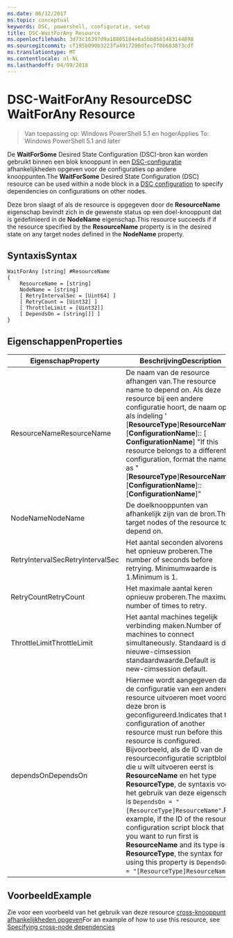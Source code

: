 ```yaml
---
ms.date: 06/12/2017
ms.topic: conceptual
keywords: DSC, powershell, configuratie, setup
title: DSC-WaitForAny Resource
ms.openlocfilehash: 3d73c16397d9a18805184e6a5bb8561483144898
ms.sourcegitcommit: cf195b090b3223fa4917206dfec7f0b603873cdf
ms.translationtype: MT
ms.contentlocale: nl-NL
ms.lasthandoff: 04/09/2018
---
```

# <a name="dsc-waitforany-resource"></a><span data-ttu-id="2c3d2-103">DSC-WaitForAny Resource</span><span class="sxs-lookup"><span data-stu-id="2c3d2-103">DSC WaitForAny Resource</span></span>

> <span data-ttu-id="2c3d2-104">Van toepassing op: Windows PowerShell 5.1 en hoger</span><span class="sxs-lookup"><span data-stu-id="2c3d2-104">Applies To: Windows PowerShell 5.1 and later</span></span>

<span data-ttu-id="2c3d2-105">De **WaitForSome** Desired State Configuration (DSC)-bron kan worden gebruikt binnen een blok knooppunt in een [DSC-configuratie](configurations.md) afhankelijkheden opgeven voor de configuraties op andere knooppunten.</span><span class="sxs-lookup"><span data-stu-id="2c3d2-105">The **WaitForSome** Desired State Configuration (DSC) resource can be used within a node block in a [DSC configuration](configurations.md) to specify dependencies on configurations on other nodes.</span></span>

<span data-ttu-id="2c3d2-106">Deze bron slaagt of als de resource is opgegeven door de **ResourceName** eigenschap bevindt zich in de gewenste status op een doel-knooppunt dat is gedefinieerd in de **NodeName** eigenschap.</span><span class="sxs-lookup"><span data-stu-id="2c3d2-106">This resource succeeds if if the resource specified by the **ResourceName** property is in the desired state on any target nodes defined in the **NodeName** property.</span></span>


## <a name="syntax"></a><span data-ttu-id="2c3d2-107">Syntaxis</span><span class="sxs-lookup"><span data-stu-id="2c3d2-107">Syntax</span></span>

```
WaitForAny [string] #ResourceName
{
    ResourceName = [string]
    NodeName = [string]
    [ RetryIntervalSec = [Uint64] ]
    [ RetryCount = [Uint32] ]
    [ ThrottleLimit = [Uint32]]
    [ DependsOn = [string[]] ]
}
```

## <a name="properties"></a><span data-ttu-id="2c3d2-108">Eigenschappen</span><span class="sxs-lookup"><span data-stu-id="2c3d2-108">Properties</span></span>

|  <span data-ttu-id="2c3d2-109">Eigenschap</span><span class="sxs-lookup"><span data-stu-id="2c3d2-109">Property</span></span>  |  <span data-ttu-id="2c3d2-110">Beschrijving</span><span class="sxs-lookup"><span data-stu-id="2c3d2-110">Description</span></span>   |
|---|---|
| <span data-ttu-id="2c3d2-111">ResourceName</span><span class="sxs-lookup"><span data-stu-id="2c3d2-111">ResourceName</span></span>| <span data-ttu-id="2c3d2-112">De naam van de resource afhangen van.</span><span class="sxs-lookup"><span data-stu-id="2c3d2-112">The resource name to depend on.</span></span> <span data-ttu-id="2c3d2-113">Als deze resource bij een andere configuratie hoort, de naam op als indeling ' [__ResourceType__]__ResourceName__:: [__ConfigurationName__]:: [ __ConfigurationName__] "</span><span class="sxs-lookup"><span data-stu-id="2c3d2-113">If this resource belongs to a different configuration, format the name as "[__ResourceType__]__ResourceName__::[__ConfigurationName__]::[__ConfigurationName__]"</span></span>|
| <span data-ttu-id="2c3d2-114">NodeName</span><span class="sxs-lookup"><span data-stu-id="2c3d2-114">NodeName</span></span>| <span data-ttu-id="2c3d2-115">De doelknooppunten van afhankelijk zijn van de bron.</span><span class="sxs-lookup"><span data-stu-id="2c3d2-115">The target nodes of the resource to depend on.</span></span>|
| <span data-ttu-id="2c3d2-116">RetryIntervalSec</span><span class="sxs-lookup"><span data-stu-id="2c3d2-116">RetryIntervalSec</span></span>| <span data-ttu-id="2c3d2-117">Het aantal seconden alvorens het opnieuw proberen.</span><span class="sxs-lookup"><span data-stu-id="2c3d2-117">The number of seconds before retrying.</span></span> <span data-ttu-id="2c3d2-118">Minimumwaarde is 1.</span><span class="sxs-lookup"><span data-stu-id="2c3d2-118">Minimum is 1.</span></span>|
| <span data-ttu-id="2c3d2-119">RetryCount</span><span class="sxs-lookup"><span data-stu-id="2c3d2-119">RetryCount</span></span>| <span data-ttu-id="2c3d2-120">Het maximale aantal keren opnieuw proberen.</span><span class="sxs-lookup"><span data-stu-id="2c3d2-120">The maximum number of times to retry.</span></span>|
| <span data-ttu-id="2c3d2-121">ThrottleLimit</span><span class="sxs-lookup"><span data-stu-id="2c3d2-121">ThrottleLimit</span></span>| <span data-ttu-id="2c3d2-122">Het aantal machines tegelijk verbinding maken.</span><span class="sxs-lookup"><span data-stu-id="2c3d2-122">Number of machines to connect simultaneously.</span></span> <span data-ttu-id="2c3d2-123">Standaard is de nieuwe-cimsession standaardwaarde.</span><span class="sxs-lookup"><span data-stu-id="2c3d2-123">Default is new-cimsession default.</span></span>|
| <span data-ttu-id="2c3d2-124">dependsOn</span><span class="sxs-lookup"><span data-stu-id="2c3d2-124">DependsOn</span></span> | <span data-ttu-id="2c3d2-125">Hiermee wordt aangegeven dat de configuratie van een andere resource uitvoeren moet voordat deze bron is geconfigureerd.</span><span class="sxs-lookup"><span data-stu-id="2c3d2-125">Indicates that the configuration of another resource must run before this resource is configured.</span></span> <span data-ttu-id="2c3d2-126">Bijvoorbeeld, als de ID van de resourceconfiguratie scriptblok die u wilt uitvoeren eerst is __ResourceName__ en het type __ResourceType__, de syntaxis voor het gebruik van deze eigenschap is `DependsOn = "[ResourceType]ResourceName"`.</span><span class="sxs-lookup"><span data-stu-id="2c3d2-126">For example, if the ID of the resource configuration script block that you want to run first is __ResourceName__ and its type is __ResourceType__, the syntax for using this property is `DependsOn = "[ResourceType]ResourceName"`.</span></span>|


## <a name="example"></a><span data-ttu-id="2c3d2-127">Voorbeeld</span><span class="sxs-lookup"><span data-stu-id="2c3d2-127">Example</span></span>

<span data-ttu-id="2c3d2-128">Zie voor een voorbeeld van het gebruik van deze resource [cross-knooppunt afhankelijkheden opgeven](crossNodeDependencies.md)</span><span class="sxs-lookup"><span data-stu-id="2c3d2-128">For an example of how to use this resource, see [Specifying cross-node dependencies](crossNodeDependencies.md)</span></span>